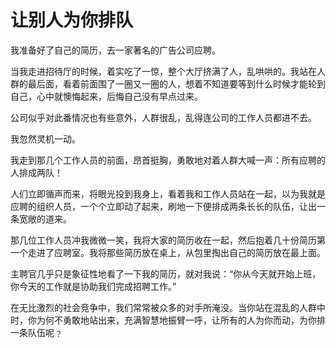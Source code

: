 # 让别人为你排队

我准备好了自己的简历，去一家著名的广告公司应聘。 

当我走进招待厅的时候，着实吃了一惊，整个大厅挤满了人，乱哄哄的。我站在人群的最后面，看着前面围了一圈又一圈的人，想着不知道要等到什么时候才能轮到自己，心中就懊悔起来，后悔自己没有早点过来。 

公司似乎对此番情况也有些意外，人群很乱，乱得连公司的工作人员都进不去。 

我忽然灵机一动。 

我走到那几个工作人员的前面，昂首挺胸，勇敢地对着人群大喊一声：所有应聘的人排成两队！ 

人们立即循声而来，将眼光投到我身上，看着我和工作人员站在一起，以为我就是应聘的组织人员，一个个立即动了起来，刷地一下便排成两条长长的队伍，让出一条宽敞的道来。 

那几位工作人员冲我微微一笑，我将大家的简历收在一起，然后抱着几十份简历第一个走进了应聘室。我将那些简历放在桌上，从包里掏出自己的简历放在最上面。 

主聘官几乎只是象征性地看了一下我的简历，就对我说：“你从今天就开始上班，你今天的工作就是协助我们完成招聘工作。” 

在无比激烈的社会竞争中，我们常常被众多的对手所淹没。当你站在混乱的人群中时，你为何不勇敢地站出来，充满智慧地振臂一呼，让所有的人为你而动，为你排一条队伍呢﹖
 